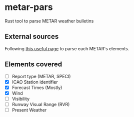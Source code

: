 # metar-pars

Rust tool to parse METAR weather bulletins

## External sources
Following [this useful page](https://wiki.ivao.aero/en/home/training/documentation/METAR_explanation) to parse each METAR's elements.

## Elements covered 

- [ ] Report type (METAR, SPECI)
- [x] ICAO Station identifier
- [x] Forecast Times (Mostly)
- [x] Wind
- [ ] Visibility
- [ ] Runway Visual Range (RVR)
- [ ] Present Weather
